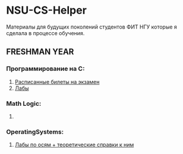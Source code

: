 # NSU-CS-Helper

Материалы для будущих поколений студентов ФИТ НГУ которые я сделала в процессе обучения.

## FRESHMAN YEAR

### Программирование на С:

1. [Расписанные билеты на экзамен](https://www.notion.so/reyfry/ffc28e5ee2ed47078d5430c556c9981a)
2. [Лабы](https://github.com/dariakhaetskaya/Freshman-Year-C-Labs)

### Math Logic:
1. []()

### OperatingSystems:
1. [Лабы по осям + теоретические справки к ним](https://github.com/dariakhaetskaya/OperatingSystems)
